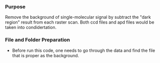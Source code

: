 ### Purpose
Remove the background of single-molecular signal by subtract the "dark region" result from each raster scan. Both ccd files and apd files would be taken into condidertation. 

### File and Folder Preparation
- Before run this code, one needs to go through the data and find the file that is proper as the background.
